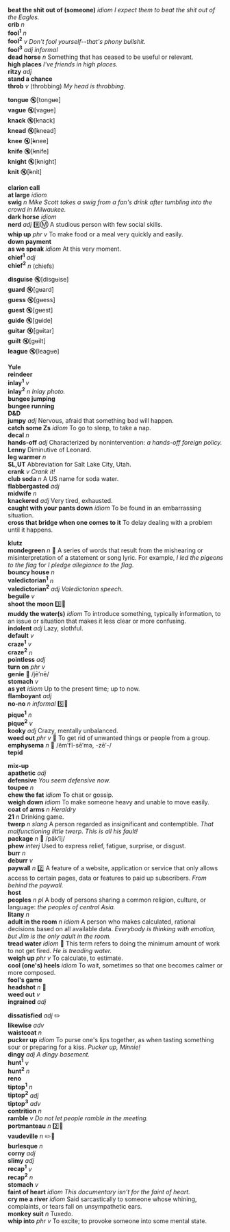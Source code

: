 
__beat the shit out of (someone)__ _idiom_ _I expect them to beat the shit out of the Eagles._  
__crib__ _n_  
__fool<sup>1</sup>__ _n_  
__fool<sup>2</sup>__ _v_ _Don't fool yourself--that's phony bullshit._  
__fool<sup>3</sup>__ _adj_ _informal_  
__dead horse__ _n_ Something that has ceased to be useful or relevant.  
__high places__ _I've friends in high places._  
__ritzy__ _adj_  
__stand a chance__  
__throb__ _v_ (throbbing) _My head is throbbing._  

__tongue__ :mute:[tong~~u~~e]  
__vague__ :mute:[vag~~u~~e]  
__knack__ :mute:[~~k~~nack]  
__knead__ :mute:[~~k~~nead]  
__knee__ :mute:[~~k~~nee]  
__knife__ :mute:[~~k~~nife]  
__knight__ :mute:[~~k~~night]  
__knit__ :mute:[~~k~~nit]  

__clarion call__  
__at large__ _idiom_  
__swig__ _n_ _Mike Scott takes a swig from a fan's drink after tumbling into the crowd in Milwaukee._  
__dark horse__ _idiom_  
__nerd__ _adj_ :nine::m: A studious person with few social skills.  
__whip up__ _phr v_ To make food or a meal very quickly and easily.  
__down payment__  
__as we speak__ _idiom_ At this very moment.  
__chief<sup>1</sup>__ _adj_  
__chief<sup>2</sup>__ _n_ (chiefs)  

__disguise__ :mute:[disg~~u~~ise]  
__guard__ :mute:[g~~u~~ard]  
__guess__ :mute:[g~~u~~ess]  
__guest__ :mute:[g~~u~~est]  
__guide__ :mute:[g~~u~~ide]  
__guitar__ :mute:[g~~u~~itar]  
__guilt__ :mute:[g~~u~~ilt]  
__league__ :mute:[leag~~u~~e]  

__Yule__  
__reindeer__  
__inlay<sup>1</sup>__ _v_  
__inlay<sup>2</sup>__ _n_ _Inlay photo._  
__bungee jumping__  
__bungee running__  
__D&D__  
__jumpy__ _adj_ Nervous, afraid that something bad will happen.  
__catch some Zs__ _idiom_ To go to sleep, to take a nap.  
__decal__ _n_  
__hands-off__ _adj_ Characterized by nonintervention: _a hands-off foreign policy._  
__Lenny__ Diminutive of Leonard.  
__leg warmer__ _n_  
__SL,UT__ Abbreviation for Salt Lake City, Utah.  
__crank__ _v_ _Crank it!_  
__club soda__ _n_ A US name for soda water.  
__flabbergasted__ _adj_  
__midwife__ _n_  
__knackered__ _adj_ Very tired, exhausted.  
__caught with your pants down__ _idiom_ To be found in an embarrassing situation.  
__cross that bridge when one comes to it__ To delay dealing with a problem until it happens.  

__klutz__  
__mondegreen__ _n_ :dart: A series of words that result from the mishearing or misinterpretation of a statement or song lyric. For example, _I led the pigeons to the flag_ for _I pledge allegiance to the flag._  
__bouncy house__ _n_  
__valedictorian<sup>1</sup>__ _n_  
__valedictorian<sup>2</sup>__ _adj_ _Valedictorian speech._  
__beguile__ _v_  
__shoot the moon__ :three::hammer:  
__muddy the water(s)__ _idiom_ To introduce something, typically information, to an issue or situation that makes it less clear or more confusing.  
__indolent__ _adj_ Lazy, slothful.  
__default__ _v_  
__craze<sup>1</sup>__ _v_  
__craze<sup>2</sup>__ _n_  
__pointless__ _adj_  
__turn on__ _phr v_  
__genie__ :mega: /jē′nē/  
__stomach__ _v_  
__as yet__ _idiom_ Up to the present time; up to now.  
__flamboyant__ _adj_  
__no-no__ _n_ _informal_ :five::hammer:  
__pique<sup>1</sup>__ _n_  
__pique<sup>2</sup>__ _v_  
__kooky__ _adj_ Crazy, mentally unbalanced.  
__weed out__ _phr v_ :dart: To get rid of unwanted things or people from a group.  
__emphysema__ _n_ :mega: /ĕm′fĭ-sē′mə, -zē′-/  
__tepid__  

__mix-up__  
__apathetic__ _adj_  
__defensive__ _You seem defensive now._  
__toupee__ _n_  
__chew the fat__ _idiom_ To chat or gossip.  
__weigh down__ _idiom_ To make someone heavy and unable to move easily.  
__coat of arms__ _n_ _Heraldry_  
__21__ _n_ Drinking game.  
__twerp__ _n_ _slang_ A person regarded as insignificant and contemptible. _That malfunctioning little twerp. This is all his fault!_  
__package__ _n_ :mega: /păk′ĭj/  
__phew__ _interj_  Used to express relief, fatigue, surprise, or disgust.  
__burr__ _n_  
__deburr__ _v_  
__paywall__ _n_ :two: A feature of a website, application or service that only allows access to certain pages, data or features to paid up subscribers. _From behind the paywall._  
__host__  
__peoples__ _n pl_ A body of persons sharing a common religion, culture, or language: _the peoples of central Asia._  
__litany__ _n_  
__adult in the room__ _n_ _idiom_ A person who makes calculated, rational decisions based on all available data. _Everybody is thinking with emotion, but Jim is the only adult in the room._  
__tread water__ _idiom_ :dart: This term refers to doing the minimum amount of work to not get fired. _He is treading water._  
__weigh up__ _phr v_ To calculate, to estimate.  
__cool (one's) heels__ _idiom_ To wait, sometimes so that one becomes calmer or more composed.  
__fool's game__  
__headshot__ _n_ :dart:  
__weed out__ _v_  
__ingrained__ _adj_  

__dissatisfied__ _adj_ :pencil2:  
__likewise__ _adv_  
__waistcoat__ _n_  
__pucker up__ _idiom_ To purse one's lips together, as when tasting something sour or preparing for a kiss. _Pucker up, Minnie!_  
__dingy__ _adj_ _A dingy basement._  
__hunt<sup>1</sup>__ _v_  
__hunt<sup>2</sup>__ _n_  
__reno__  
__tiptop<sup>1</sup>__ _n_  
__tiptop<sup>2</sup>__ _adj_  
__tiptop<sup>3</sup>__ _adv_  
__contrition__ _n_  
__ramble__ _v_ _Do not let people ramble in the meeting._  
__portmanteau__ _n_ :two::mega:  
__vaudeville__ _n_ :pencil2::mega:  
__burlesque__ _n_  
__corny__ _adj_  
__slimy__ _adj_  
__recap<sup>1</sup>__ _v_  
__recap<sup>2</sup>__ _n_  
__stomach__ _v_  
__faint of heart__ _idiom_ _This documentary isn't for the faint of heart._  
__cry me a river__ _idiom_ Said sarcastically to someone whose whining, complaints, or tears fall on unsympathetic ears.  
__monkey suit__ _n_ Tuxedo.  
__whip into__ _phr v_ To excite; to provoke someone into some mental state.  
